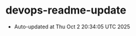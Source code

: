 # devops-readme-update
<!--START_SECTION:activity-->
- Auto-updated at Thu Oct  2 20:34:05 UTC 2025
<!--END_SECTION:activity-->
